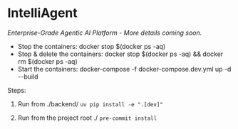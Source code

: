 # IntelliAgent

_Enterprise-Grade Agentic AI Platform - More details coming soon._

- Stop the containers: docker stop $(docker ps -aq)
- Stop & delete the containers: docker stop $(docker ps -aq) && docker rm $(docker ps -aq)
- Start the containers: docker-compose -f docker-compose.dev.yml up -d --build

Steps:

1. Run from ./backend/
   `uv pip install -e ".[dev]"`

2. Run from the project root ./
   `pre-commit install`

